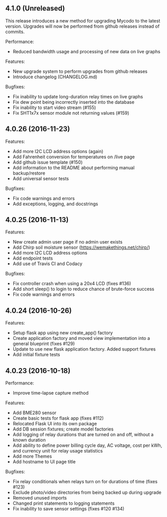 ## 4.1.0 (Unreleased)

This release introduces a new method for upgrading Mycodo to the latest version. Upgrades will now be performed from github releases instead of commits.

Performance:

  - Reduced bandwidth usage and processing of new data on live graphs

Features:

  - New upgrade system to perform upgrades from github releases
  - Introduce changelog (CHANGELOG.md)

Bugfixes:

  - Fix inability to update long-duration relay times on live graphs
  - Fix dew point being incorrectly inserted into the database
  - Fix inability to start video stream (#155)
  - Fix SHT1x7x sensor module not returning values (#159)

## 4.0.26 (2016-11-23)

Features:

  - Add more I2C LCD address options (again)
  - Add Fahrenheit conversion for temperatures on /live page
  - Add github issue template (#150)
  - Add information to the README about performing manual backup/restore
  - Add universal sensor tests

Bugfixes:

  - Fix code warnings and errors
  - Add exceptions, logging, and docstrings

## 4.0.25 (2016-11-13)

Features:

  - New create admin user page if no admin user exists
  - Add Chirp soil moisture sensor (https://wemakethings.net/chirp/)
  - Add more I2C LCD address options
  - Add endpoint tests
  - Add use of Travis CI and Codacy

Bugfixes:

  - Fix controller crash when using a 20x4 LCD (fixes #136)
  - Add short sleep() to login to reduce chance of brute-force success
  - Fix code warnings and errors

## 4.0.24 (2016-10-26)

Features:

  - Setup flask app using new create_app() factory
  - Create application factory and moved view implementation into a general blueprint (fixes #129)
  - Update to use new flask application factory. Added support fixtures
  - Add initial fixture tests

## 4.0.23 (2016-10-18)

Performance:

  - Improve time-lapse capture method

Features:

  - Add BME280 sensor
  - Create basic tests for flask app (fixes #112)
  - Relocated Flask UI into its own package
  - Add DB session fixtures; create model factories
  - Add logging of relay durations that are turned on and off, without a known duration
  - Add ability to define power billing cycle day, AC voltage, cost per kWh, and currency unit for relay usage statistics
  - Add more Themes
  - Add hostname to UI page title

Bugfixes:

  - Fix relay conditionals when relays turn on for durations of time (fixes #123)
  - Exclude photo/video directories from being backed up during upgrade
  - Removed unused imports
  - Changed print statements to logging statements
  - Fix inability to save sensor settings (fixes #120 #134)
